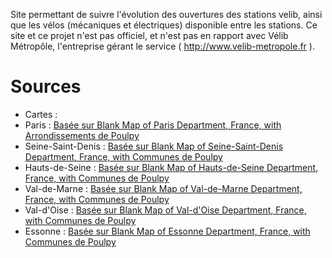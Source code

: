Site permettant de suivre l'évolution des ouvertures des stations velib, ainsi que les vélos (mécaniques et électriques) disponible entre les stations.
Ce site et ce projet n'est pas officiel, et n'est pas en rapport avec Vélib Métropôle, l'entreprise gérant le service ( http://www.velib-metropole.fr ).

Sources
=======

* Cartes :
 * Paris : [Basée sur Blank Map of Paris Department, France, with Arrondissements de Poulpy](https://commons.wikimedia.org/wiki/File:Blank_Map_of_Paris_Department,_France,_with_Arrondissements.svg)
 * Seine-Saint-Denis : [Basée sur Blank Map of Seine-Saint-Denis Department, France, with Communes de Poulpy](https://commons.wikimedia.org/wiki/File:Blank_Map_of_Seine-Saint-Denis_Department,_France,_with_Communes.svg)
 * Hauts-de-Seine : [Basée sur Blank Map of Hauts-de-Seine Department, France, with Communes de Poulpy](https://commons.wikimedia.org/wiki/File:Blank_Map_of_Hauts-de-Seine_Department,_France,_with_Communes.svg)
 * Val-de-Marne : [Basée sur Blank Map of Val-de-Marne Department, France, with Communes de Poulpy](https://commons.wikimedia.org/wiki/File:Blank_Map_of_Val-de-Marne_Department,_France,_with_Communes.svg)
 * Val-d'Oise : [Basée sur Blank Map of Val-d'Oise Department, France, with Communes de Poulpy](https://commons.wikimedia.org/wiki/File:Blank_Map_of_Val-d%27Oise_Department,_France,_with_Communes.svg)
 * Essonne :  [Basée sur Blank Map of Essonne Department, France, with Communes de Poulpy](https://commons.wikimedia.org/wiki/File:Blank_Map_of_Essonne_Department,_France,_with_Communes.svg)